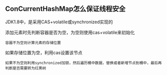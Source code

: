 ## ConCurrentHashMap怎么保证线程安全

JDK1.8中，是采用CAS+volatile或synchronized实现的


添加元素时先判断容器是否为空，为空则使用cas+volatile来初始化

    容器不为空则计算元素的存储位置

如果存储位置为空，利用cas设置该节点

    如果不为空则利用synchronized加锁，然后遍历桶中数据，替换或者新增节点到桶中，最后再判断是否需要转为红黑树



















